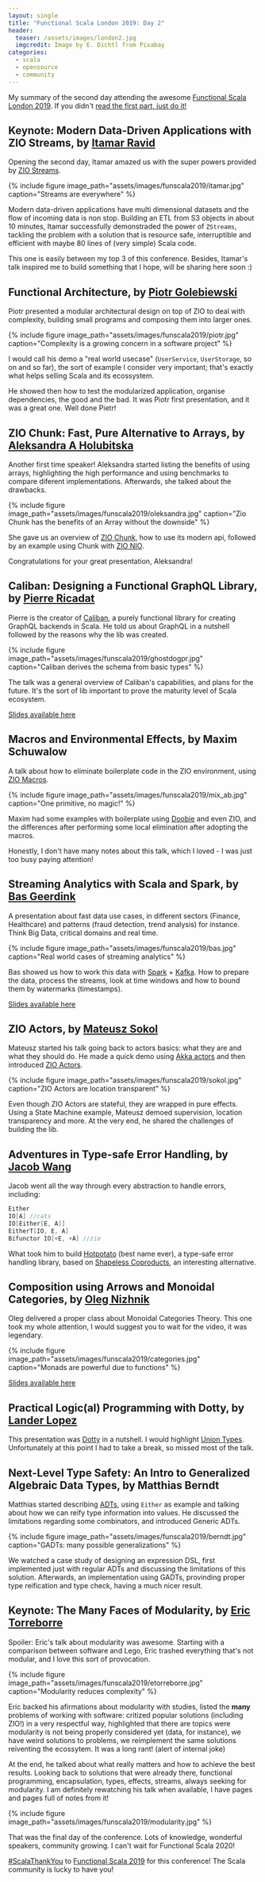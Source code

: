 ```yaml
---
layout: single
title: "Functional Scala London 2019: Day 2"
header:
  teaser: /assets/images/london2.jpg
  imgcredit: Image by E. Dichtl from Pixabay
categories:
  - scala
  - opensource
  - community
---
```


My summary of the second day attending the awesome [Functional Scala London 2019](https://www.functionalscala.com/). If you didn't [read the first part, just do it!](/2019/12/17/functional-scala-london-2019-day-1/)

## Keynote: Modern Data-Driven Applications with ZIO Streams, by [Itamar Ravid](https://twitter.com/iravid_)

Opening the second day, Itamar amazed us with the super powers provided by [ZIO Streams](https://zio.dev/docs/datatypes/datatypes_stream).

{% include figure image_path="assets/images/funscala2019/itamar.jpg" caption="Streams are everywhere" %}

Modern data-driven applications have multi dimensional datasets and the flow of incoming data is non stop. Building an ETL from S3 objects in about 10 minutes, Itamar successfully demonstraded the power of `ZStreams`, tackling the problem with a solution that is resource safe, interruptible and efficient with maybe 80 lines of (very simple) Scala code.

This one is easily between my top 3 of this conference. Besides, Itamar's talk inspired me to build something that I hope, will be sharing here soon :)

## Functional Architecture, by [Piotr Golebiewski](https://github.com/ioleo)

Piotr presented a modular architectural design on top of ZIO to deal with complexity, building small programs and composing them into larger ones.

{% include figure image_path="assets/images/funscala2019/piotr.jpg" caption="Complexity is a growing concern in a software project" %}

I would call his demo a "real world usecase" (`UserService`, `UserStorage`, so on and so far), the sort of example I consider very important; that's exactly what helps selling Scala and its ecossystem.

He showed then how to test the modularized application, organise dependencies, the good and the bad. It was Piotr first presentation, and it was a great one. Well done Pietr!

## ZIO Chunk: Fast, Pure Alternative to Arrays, by [Aleksandra A Holubitska](https://twitter.com/Oleksandra_A)

Another first time speaker! Aleksandra started listing the benefits of using arrays, highlighting the high performance and using benchmarks to compare diferent implementations. Afterwards, she talked about the drawbacks.

{% include figure image_path="assets/images/funscala2019/oleksandra.jpg" caption="Zio Chunk has the benefits of an Array without the downside" %}

She gave us an overview of [ZIO Chunk](https://javadoc.io/doc/dev.zio/zio_2.12/1.0.0-RC12-1/zio/Chunk.html), how to use its modern api, followed by an example using Chunk with [ZIO NIO](https://zio.github.io/zio-nio/).

Congratulations for your great presentation, Aleksandra!

## Caliban: Designing a Functional GraphQL Library, by [Pierre Ricadat](https://twitter.com/ghostdogpr)

Pierre is the creator of [Caliban](https://ghostdogpr.github.io/caliban/), a purely functional library for creating GraphQL backends in Scala. He told us about GraphQL in a nutshell followed by the reasons why the lib was created.

{% include figure image_path="assets/images/funscala2019/ghostdogpr.jpg" caption="Caliban derives the schema from basic types" %}

The talk was a general overview of Caliban's capabilities, and plans for the future. It's the sort of lib important to prove the maturity level of Scala ecosystem.

[Slides available here](https://www.slideshare.net/PierreRicadat/designing-a-functional-graphql-library-204680947)

## Macros and Environmental Effects, by Maxim Schuwalow

A talk about how to eliminate boilerplate code in the ZIO environment, using [ZIO Macros](https://github.com/zio/zio-macros).

{% include figure image_path="assets/images/funscala2019/mix_ab.jpg" caption="One primitive, no magic!" %}

Maxim had some examples with boilerplate using [Doobie](https://tpolecat.github.io/doobie/) and even ZIO, and the differences after performing some local elimination after adopting the macros.

Honestly, I don't have many notes about this talk, which I loved - I was just too busy paying attention!

## Streaming Analytics with Scala and Spark, by [Bas Geerdink](https://twitter.com/bgeerdink)

A presentation about fast data use cases, in different sectors (Finance, Healthcare) and patterns (fraud detection, trend analysis) for instance. Think Big Data, critical domains and real time.

{% include figure image_path="assets/images/funscala2019/bas.jpg" caption="Real world cases of streaming analytics" %}

Bas showed us how to work this data with [Spark](https://spark.apache.org/) + [Kafka](https://kafka.apache.org/). How to prepare the data, process the streams, look at time windows and how to bound them by watermarks (timestamps).

[Slides available here](https://streaming-analytics.github.io/Styx/presentations/functional-scala.html)

## ZIO Actors, by [Mateusz Sokol](https://twitter.com/mt_sokol)

Mateusz started his talk going back to actors basics: what they are and what they should do. He made a quick demo using [Akka actors](https://doc.akka.io/docs/akka/current/typed/actors.html#akka-actors) and then introduced [ZIO Actors](https://zio.github.io/zio-actors/).

{% include figure image_path="assets/images/funscala2019/sokol.jpg" caption="ZIO Actors are location transparent" %}

Even though ZIO Actors are stateful, they are wrapped in pure effects. Using a State Machine example, Mateusz demoed supervision, location transparency and more. At the very end, he shared the challenges of building the lib.

## Adventures in Type-safe Error Handling, by [Jacob Wang](https://twitter.com/jatcwang)

Jacob went all the way through every abstraction to handle errors, including:

```scala
Either
IO[A] //cats
IO[Either[E, A]]
EitherT[IO, E, A]
Bifunctor IO[+E, +A] //zio
```

What took him to build [Hotpotato](https://jatcwang.github.io/hotpotato/) (best name ever), a type-safe error handling library, based on [Shapeless Coproducts](https://github.com/milessabin/shapeless/wiki/Feature-overview:-shapeless-2.0.0#coproducts-and-discriminated-unions), an interesting alternative.

## Composition using Arrows and Monoidal Categories, by [Oleg Nizhnik](https://twitter.com/Odomontois)

Oleg delivered a proper class about Monoidal Categories Theory. This one took my whole attention, I would suggest you to wait for the video, it was legendary.

{% include figure image_path="assets/images/funscala2019/categories.jpg" caption="Monads are powerful due to functions" %}

[Slides available here](http://slides.com/olegnizhnik/assymondark#/)

## Practical Logic(al) Programming with Dotty, by [Lander Lopez](https://twitter.com/LanderLo)

This presentation was [Dotty](https://dotty.epfl.ch/) in a nutshell. I would highlight [Union Types](https://dotty.epfl.ch/docs/reference/new-types/union-types.html). Unfortunately at this point I had to take a break, so missed most of the talk.

## Next-Level Type Safety: An Intro to Generalized Algebraic Data Types, by Matthias Berndt

Matthias started describing [ADTs](https://blog.softwaremill.com/algebraic-data-types-in-four-languages-858788043d4e), using `Either` as example and talking about how we can reify type information into values. He discussed the limitations regarding some combinators, and introduced Generic ADTs.

{% include figure image_path="assets/images/funscala2019/berndt.jpg" caption="GADTs: many possible generalizations" %}

We watched a case study of designing an expression DSL, first implemented just with regular ADTs and discussing the limitations of this solution. Afterwards, an implementation using GADTs, provinding proper type reification and type check, having a much nicer result.

## Keynote: The Many Faces of Modularity, by [Eric Torreborre](https://twitter.com/etorreborre)

Spoiler: Eric's talk about modularity was awesome. Starting with a comparison between software and Lego, Eric trashed everything that's not modular, and I love this sort of provocation.

{% include figure image_path="assets/images/funscala2019/etorreborre.jpg" caption="Modularity reduces complexity" %}

Eric backed his afirmations about modularity with studies, listed the **many** problems of working with software: critized popular solutions (including ZIO!) in a very respectful way, highlighted that there are topics were modularity is not being properly considered yet (data, for instance), we have weird solutions to problems, we reimplement the same solutions reiventing the ecossytem. It was a long rant! (alert of internal joke)

At the end, he talked about what really matters and how to achieve the best results. Looking back to solutions that were already there, functional programming, encapsulation, types, effects, streams, always seeking for modularity. I am definitely rewatching his talk when available, I have pages and pages full of notes from it!

{% include figure image_path="assets/images/funscala2019/modularity.jpg" %}

That was the final day of the conference. Lots of knowledge, wonderful speakers, community growing. I can't wait for Functional Scala 2020!

[#ScalaThankYou](https://twitter.com/search?q=%23ScalaThankYou) to [Functional Scala 2019](https://twitter.com/FunScala2019) for this conference! The Scala community is lucky to have you!
